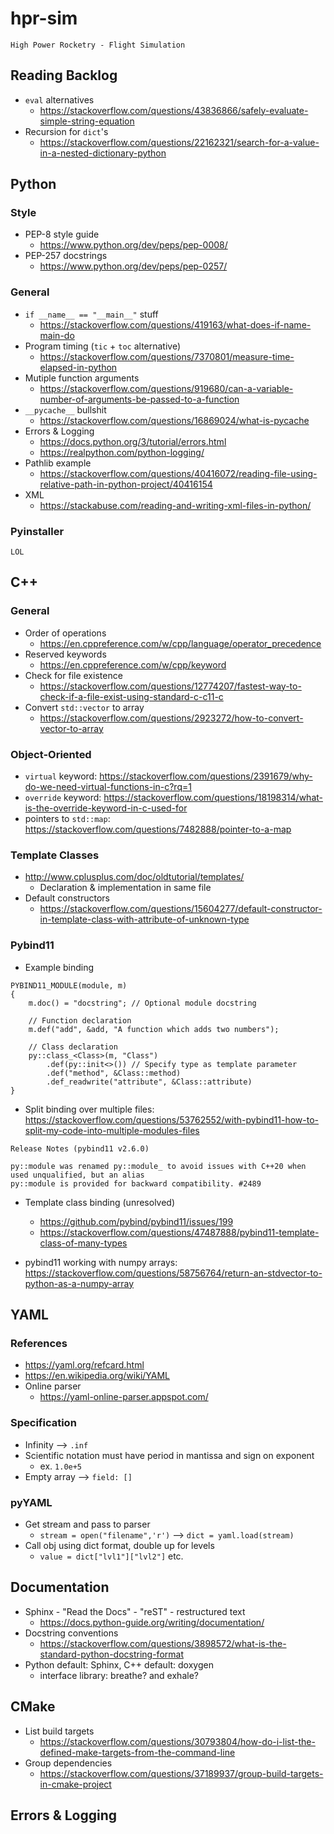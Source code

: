 # hpr-sim

`High Power Rocketry - Flight Simulation`

## Reading Backlog

 - `eval` alternatives
   - https://stackoverflow.com/questions/43836866/safely-evaluate-simple-string-equation
 - Recursion for `dict`'s
   - https://stackoverflow.com/questions/22162321/search-for-a-value-in-a-nested-dictionary-python

## Python

### Style

 - PEP-8 style guide
   - https://www.python.org/dev/peps/pep-0008/
 - PEP-257 docstrings
   - https://www.python.org/dev/peps/pep-0257/

### General

 - `if __name__ == "__main__"` stuff
   - https://stackoverflow.com/questions/419163/what-does-if-name-main-do
 - Program timing (`tic` + `toc` alternative)
   - https://stackoverflow.com/questions/7370801/measure-time-elapsed-in-python
 - Mutiple function arguments
   - https://stackoverflow.com/questions/919680/can-a-variable-number-of-arguments-be-passed-to-a-function
 - `__pycache__` bullshit
   - https://stackoverflow.com/questions/16869024/what-is-pycache
 - Errors & Logging
   - https://docs.python.org/3/tutorial/errors.html
   - https://realpython.com/python-logging/
 - Pathlib example
   - https://stackoverflow.com/questions/40416072/reading-file-using-relative-path-in-python-project/40416154
 - XML
   - https://stackabuse.com/reading-and-writing-xml-files-in-python/

### Pyinstaller 

`LOL`

## C++

### General 

 - Order of operations
   - https://en.cppreference.com/w/cpp/language/operator_precedence
 - Reserved keywords
   - https://en.cppreference.com/w/cpp/keyword
 - Check for file existence
   - https://stackoverflow.com/questions/12774207/fastest-way-to-check-if-a-file-exist-using-standard-c-c11-c
 - Convert `std::vector` to array
   - https://stackoverflow.com/questions/2923272/how-to-convert-vector-to-array

### Object-Oriented

 - `virtual` keyword: https://stackoverflow.com/questions/2391679/why-do-we-need-virtual-functions-in-c?rq=1
 - `override` keyword: https://stackoverflow.com/questions/18198314/what-is-the-override-keyword-in-c-used-for
 - pointers to `std::map`: https://stackoverflow.com/questions/7482888/pointer-to-a-map

### Template Classes
 - http://www.cplusplus.com/doc/oldtutorial/templates/
   - Declaration & implementation in same file
 - Default constructors
   - https://stackoverflow.com/questions/15604277/default-constructor-in-template-class-with-attribute-of-unknown-type

### Pybind11

 - Example binding

```
PYBIND11_MODULE(module, m)
{
    m.doc() = "docstring"; // Optional module docstring

    // Function declaration
    m.def("add", &add, "A function which adds two numbers");

    // Class declaration
    py::class_<Class>(m, "Class")
        .def(py::init<>()) // Specify type as template parameter
        .def("method", &Class::method)
        .def_readwrite("attribute", &Class::attribute)
}
```

 - Split binding over multiple files: https://stackoverflow.com/questions/53762552/with-pybind11-how-to-split-my-code-into-multiple-modules-files

```
Release Notes (pybind11 v2.6.0)

py::module was renamed py::module_ to avoid issues with C++20 when used unqualified, but an alias
py::module is provided for backward compatibility. #2489
```

 - Template class binding (unresolved)
   - https://github.com/pybind/pybind11/issues/199
   - https://stackoverflow.com/questions/47487888/pybind11-template-class-of-many-types

 - pybind11 working with numpy arrays: https://stackoverflow.com/questions/58756764/return-an-stdvector-to-python-as-a-numpy-array

## YAML

### References

 - https://yaml.org/refcard.html
 - https://en.wikipedia.org/wiki/YAML
 - Online parser
   - https://yaml-online-parser.appspot.com/


### Specification

 - Infinity --> `.inf`
 - Scientific notation must have period in mantissa and sign on exponent
   - ex. `1.0e+5`
 - Empty array --> `field: []`

### pyYAML

 - Get stream and pass to parser
   - `stream = open("filename",'r')` --> `dict = yaml.load(stream)`
 - Call obj using dict format, double up for levels
   - `value = dict["lvl1"]["lvl2"]` etc.

## Documentation

 - Sphinx - "Read the Docs" - "reST" - restructured text
   - https://docs.python-guide.org/writing/documentation/
 - Docstring conventions
   - https://stackoverflow.com/questions/3898572/what-is-the-standard-python-docstring-format
 - Python default: Sphinx, C++ default: doxygen
   - interface library: breathe? and exhale? 

## CMake

 - List build targets
   - https://stackoverflow.com/questions/30793804/how-do-i-list-the-defined-make-targets-from-the-command-line 
 - Group dependencies
   - https://stackoverflow.com/questions/37189937/group-build-targets-in-cmake-project


## Errors & Logging